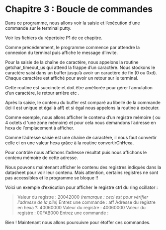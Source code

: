 # Chapitre 3 :  Boucle de commandes

Dans ce programme, nous allons voir la saisie et l’exécution d’une commande sur le terminal putty.

Voir les fichiers du répertoire P1 de ce chapitre. 

Comme précédemment, le programme commence par attendre la connexion du terminal puis affiche le message d’invite.

Pour la saisie de la chaîne de caractère, nous appelons la routine getchar_timeout_us qui attend la frappe d’un caractère. Nous stockons le caractère saisi dans un buffer jusqu’à avoir un caractère de fin (0 ou 0xd). Chaque caractère est affiché pour avoir un retour sur le terminal.

Cette routine est succincte et doit être améliorée pour gérer l’annulation d’un caractère, le retour arrière etc .

Après la saisie, le contenu du buffer est comparé au libellé de la commande (ici il est unique et égal à aff) et si égal nous appelons la routine à exécuter. 

Comme exemple, nous allons afficher le contenu d’un registre mémoire ( ou 4 octets d ‘une zone mémoire) et pour cela nous demandons l’adresse en hexa de l’emplacement à afficher. 

Comme l’adresse saisie est une chaîne de caractère, il nous faut convertir celle ci en une valeur hexa grâce à la routine convertirChHexa.

Pour contrôle nous affichons l’adresse résultat puis nous affichons le contenu mémoire de cette adresse. 

Nous pouvons maintenant afficher le contenu des registres indiqués dans la datasheet pour voir leur contenu. Mais attention, certains registres ne sont pas accessibles et le programme se bloque !!

Voici un exemple d’exécution pour afficher le registre ctrl du ring ocillator :


>Valeur du registre : 20042000     *(remarque : ceci est pour vérifier l’adresse de la pile)*
>Entrez une commande :
>aff
>Adresse du registre en hexa ?:
>40060000
>Valeur du registre : 40060000
>Valeur du registre : 00FAB000
>Entrez une commande :


Bien ! Maintenant nous allons poursuivre pour étoffer ces commandes.

